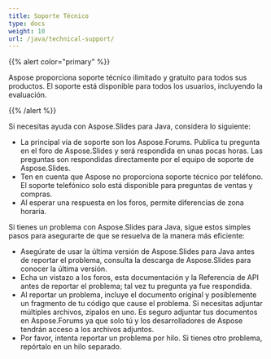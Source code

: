 ```yaml
---
title: Soporte Técnico
type: docs
weight: 10
url: /java/technical-support/
---
```


{{% alert color="primary" %}} 

Aspose proporciona soporte técnico ilimitado y gratuito para todos sus productos. El soporte está disponible para todos los usuarios, incluyendo la evaluación.

{{% /alert %}} 

Si necesitas ayuda con Aspose.Slides para Java, considera lo siguiente:

- La principal vía de soporte son los Aspose.Forums. Publica tu pregunta en el foro de Aspose.Slides y será respondida en unas pocas horas. Las preguntas son respondidas directamente por el equipo de soporte de Aspose.Slides.
- Ten en cuenta que Aspose no proporciona soporte técnico por teléfono. El soporte telefónico solo está disponible para preguntas de ventas y compras.
- Al esperar una respuesta en los foros, permite diferencias de zona horaria.

Si tienes un problema con Aspose.Slides para Java, sigue estos simples pasos para asegurarte de que se resuelva de la manera más eficiente:

- Asegúrate de usar la última versión de Aspose.Slides para Java antes de reportar el problema, consulta la descarga de Aspose.Slides para conocer la última versión.
- Echa un vistazo a los foros, esta documentación y la Referencia de API antes de reportar el problema; tal vez tu pregunta ya fue respondida.
- Al reportar un problema, incluye el documento original y posiblemente un fragmento de tu código que cause el problema. Si necesitas adjuntar múltiples archivos, zípalos en uno. Es seguro adjuntar tus documentos en Aspose.Forums ya que solo tú y los desarrolladores de Aspose tendrán acceso a los archivos adjuntos.
- Por favor, intenta reportar un problema por hilo. Si tienes otro problema, repórtalo en un hilo separado.